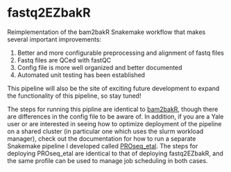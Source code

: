 # fastq2EZbakR
Reimplementation of the bam2bakR Snakemake workflow that makes several important improvements:

1. Better and more configurable preprocessing and alignment of fastq files
2. Fastq files are QCed with fastQC
3. Config file is more well organized and better documented
4. Automated unit testing has been established

This pipeline will also be the site of exciting future development to expand the functionality of this pipeline, so stay tuned!

The steps for running this pipline are identical to [bam2bakR](https://tl-snakemake.readthedocs.io/en/latest/), though there are differences in the config file to be aware of. In addition, if you are a Yale user or are interested in seeing how to optimize deployment of the pipeline on a shared cluster (in particular one which uses the slurm workload manager), check out the documentation for how to run a separate Snakemake pipeline I developed called [PROseq_etal](https://proseq-etal.readthedocs.io/en/latest/simon/). The steps for deploying PROseq_etal are identical to that of deploying fastq2EZbakR, and the same profile can be used to manage job scheduling in both cases.
